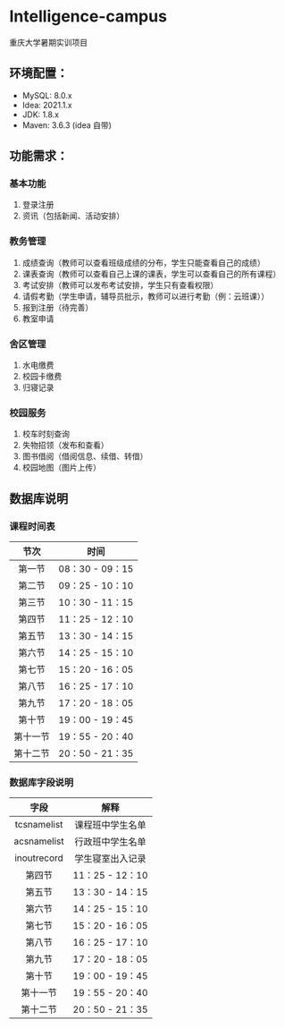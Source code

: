 # Intelligence-campus
重庆大学暑期实训项目

## 环境配置：   

* MySQL: 8.0.x
* Idea: 2021.1.x
* JDK: 1.8.x
* Maven: 3.6.3 (idea 自带)

## 功能需求：

### 基本功能

1. 登录注册
2. 资讯（包括新闻、活动安排）

### 教务管理

1. 成绩查询（教师可以查看班级成绩的分布，学生只能查看自己的成绩）
2. 课表查询（教师可以查看自己上课的课表，学生可以查看自己的所有课程）
3. 考试安排（教师可以发布考试安排，学生只有查看权限）
4. 请假考勤（学生申请，辅导员批示，教师可以进行考勤（例：云班课））
5. 报到注册（待完善）
6. 教室申请

### 舍区管理

1. 水电缴费
2. 校园卡缴费
3. 归寝记录

### 校园服务

1. 校车时刻查询
2. 失物招领（发布和查看）
3. 图书借阅（借阅信息、续借、转借）
4. 校园地图（图片上传）

## 数据库说明

### 课程时间表

|  节次   | 时间  |
|  :---:  | :---:  |
| 第一节  | 08：30 - 09：15 |
| 第二节  | 09：25 - 10：10 |
| 第三节  | 10：30 - 11：15 |
| 第四节  | 11：25 - 12：10 |
| 第五节  | 13：30 - 14：15 |
| 第六节  | 14：25 - 15：10 |
| 第七节  | 15：20 - 16：05 |
| 第八节  | 16：25 - 17：10 |
| 第九节  | 17：20 - 18：05 |
| 第十节  | 19：00 - 19：45 |
| 第十一节 | 19：55 - 20：40 |
| 第十二节 | 20：50 - 21：35 |

### 数据库字段说明

|  字段   | 解释  |
|  :---:  | :---:  |
| tcsnamelist  | 课程班中学生名单 |
| acsnamelist  | 行政班中学生名单 |
| inoutrecord  | 学生寝室出入记录 |
| 第四节  | 11：25 - 12：10 |
| 第五节  | 13：30 - 14：15 |
| 第六节  | 14：25 - 15：10 |
| 第七节  | 15：20 - 16：05 |
| 第八节  | 16：25 - 17：10 |
| 第九节  | 17：20 - 18：05 |
| 第十节  | 19：00 - 19：45 |
| 第十一节 | 19：55 - 20：40 |
| 第十二节 | 20：50 - 21：35 |